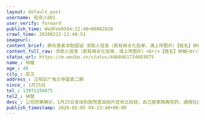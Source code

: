 ```yaml
---
layout: default_post
username: 投资人001
user_verify: forward
publish_time: WedFeb0504:22:40+08002020
crawl_time: 20200212-12:40:51
imageurl: 
content_brief: 肺炎患者求助超话 求助人信息（若有相关化验单，请上传图片）【姓名】钟媛【年龄】48【所在城市】武汉【所在小区、社区】汉阳区广电兰亭盛荟二期【患病时间】1月25日【联系方式】13971258875【其他紧急联系人】钟楚【病情描述】公司同事确诊，1月25日发烧到医院查血拍片症状比较轻，自己居 ...全文
content_full_raw: 求助人信息（若有相关化验单，请上传图片）<br/>【姓名】钟媛<br/>【年龄】48<br/>【所在城市】武汉<br/>【所在小区、社区】汉阳区广电兰亭盛荟二期<br/>【患病时间】1月25日<br/>【联系方式】13971258875<br/>【其他紧急联系人】钟楚<br/>【病情描述】公司同事确诊，1月25日发烧到医院查血拍片症状比较轻，自己居家隔离吃药，通报社区，1月30日感觉加重，再次到医院检查，肺部感染，需要核酸检测确诊，到社区排队到现在没有任何消息，自己隔离吃药观察，发烧39左右不降，口苦，无力，感觉吃药不能降温，急需医院对症治疗
status_url: https://m.weibo.cn/status/4468461734603875
name_: 钟媛
age_: 48
city_: 武汉
address_: 汉阳区广电兰亭盛荟二期
since_: 1月25日
tel_: 13971258875
tel2_: 钟楚
desc_: 公司同事确诊，1月25日发烧到医院查血拍片症状比较轻，自己居家隔离吃药，通报社区，1月30日感觉加重，再次到医院检查，肺部感染，需要核酸检测确诊，到社区排队到现在没有任何消息，自己隔离吃药观察，发烧39左右不降，口苦，无力，感觉吃药不能降温，急需医院对症治疗
publish_timestamp: 2020-02-05 04:22:40+08:00
---
```

